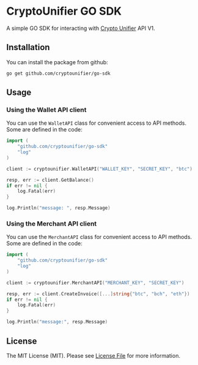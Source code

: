 # CryptoUnifier GO SDK

A simple GO SDK for interacting with [Crypto Unifier](https://cryptounifier.io) API V1.

## Installation

You can install the package from github:

```bash
go get github.com/cryptounifier/go-sdk
```

## Usage

### Using the Wallet API client

You can use the `WalletAPI` class for convenient access to API methods. Some are defined in the code:

```go
import (
	"github.com/cryptounifier/go-sdk"
    "log"
)

client := cryptounifier.WalletAPI("WALLET_KEY", "SECRET_KEY", "btc")

resp, err := client.GetBalance()
if err != nil {
	log.Fatal(err)
}

log.Println("message: ", resp.Message)
```

### Using the Merchant API client

You can use the `MerchantAPI` class for convenient access to API methods. Some are defined in the code:

```go
import (
	"github.com/cryptounifier/go-sdk"
    "log"
)

client := cryptounifier.MerchantAPI("MERCHANT_KEY", "SECRET_KEY")

resp, err := client.CreateInvoice([...]string{"btc", "bch", "eth"})
if err != nil {
	log.Fatal(err)
}

log.Println("message:", resp.Message)
```

## License

The MIT License (MIT). Please see [License File](LICENSE.md) for more information.